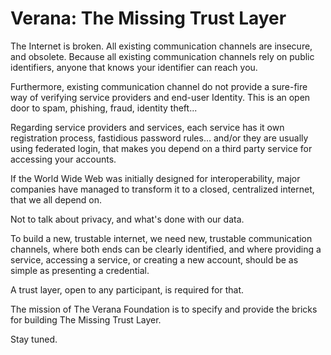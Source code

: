 # Verana: The Missing Trust Layer

The Internet is broken. All existing communication channels are insecure, and obsolete. Because all existing communication channels rely on public identifiers, anyone that knows your identifier can reach you.

Furthermore, existing communication channel do not provide a sure-fire way of verifying service providers and end-user Identity. This is an open door to spam, phishing, fraud, identity theft...

Regarding service providers and services, each service has it own registration process, fastidious password rules... and/or they are usually using federated login, that makes you depend on a third party service for accessing your accounts.

If the World Wide Web was initially designed for interoperability, major companies have managed to transform it to a closed, centralized internet, that we all depend on.

Not to talk about privacy, and what's done with our data.

To build a new, trustable internet, we need new, trustable communication channels, where both ends can be clearly identified, and where providing a service, accessing a service, or creating a new account, should be as simple as presenting a credential.

A trust layer, open to any participant, is required for that.

The mission of The Verana Foundation is to specify and provide the bricks for building The Missing Trust Layer.

Stay tuned.
